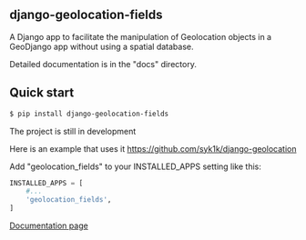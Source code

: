 django-geolocation-fields
-------------------------
A Django app to facilitate the manipulation of Geolocation objects in a GeoDjango app without using a spatial database.

Detailed documentation is in the "docs" directory.

Quick start
-----------

```bash
$ pip install django-geolocation-fields
```

The project is still in development

Here is an example that uses it https://github.com/syk1k/django-geolocation

Add "geolocation_fields" to your INSTALLED_APPS setting like this:
```python
INSTALLED_APPS = [
    #...
    'geolocation_fields',
]
```

[Documentation page](https://django-geolocation-fields.readthedocs.io/en/latest/)
